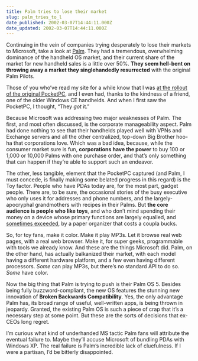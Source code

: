 ```yaml
---
title: Palm tries to lose their market
slug: palm_tries_to_l
date_published: 2002-03-07T14:44:11.000Z
date_updated: 2002-03-07T14:44:11.000Z
---
```


Continuing in the vein of companies trying desperately to lose their markets to Microsoft, take a look at [Palm](http://www.osopinion.com/perl/story/16550.htm). They had a tremendous, overwhelming dominance of the handheld OS market, and their current share of the market for new handheld sales is a little over 50%. **They seem hell-bent on throwing away a market they singlehandedly resurrected** with the original Palm Pilots.

Those of you who’ve read my site for a while know that I was [at the rollout of the original PocketPC](http://dashes.com/anil/2000/04/yes-im-still-al.html), and I even had, thanks to the kindness of a friend, one of the older Windows CE handhelds. And when I first saw the PocketPC, I thought, “They *got* it.”

Because Microsoft was addressing two major weaknesses of Palm. The first, and most often discussed, is the corporate manageability aspect. Palm had done nothing to see that their handhelds played well with VPNs and Exchange servers and all the other centralized, top-down Big Brother hoo-ha that corporations love. Which was a bad idea, because, while the consumer market sure is fun, **corporations have the power** to buy 100 or 1,000 or 10,000 Palms with one purchase order, and that’s only something that can happen if they’re able to support such an endeavor.

The other, less tangible, element that the PocketPC captured (and Palm, I must concede, is finally making some belated progress in this regard) is the Toy factor. People who have PDAs today are, for the most part, gadget people. There are, to be sure, the occasional stories of the busy executive who only uses it for addresses and phone numbers, and the largely-apocryphal grandmothers with recipes in their Palms. But **the core audience is people who like toys**, and who don’t mind spending their money on a device whose primary functions are largely equalled, and [sometimes exceeded](http://www.netwert.com/ideapad/palm.html), by a paper organizer that costs a coupla bucks.

So, for toy fans, make it color. Make it play MP3s. Let it browse real web pages, with a real web browser. Make it, for super geeks, programmable with tools we already know. And these are the things Microsoft did. Palm, on the other hand, has actually balkanized their market, with each model having a different hardware platform, and a few even having different processors. *Some* can play MP3s, but there’s no standard API to do so. *Some* have color.

Now the big thing that Palm is trying to push is their Palm OS 5. Besides being fully buzzword-compliant, the new OS features the stunning new innovation of **Broken Backwards Compatibility**. Yes, the only advantage Palm has, its broad range of useful, well-written apps, is being thrown in jeopardy. Granted, the existing Palm OS is such a piece of crap that it’s a necessary step at some point. But these are the sorts of decisions that ex-CEOs long regret.

I’m curious what kind of underhanded MS tactic Palm fans will attribute the eventual failure to. Maybe they’ll accuse Microsoft of bundling PDAs with Windows XP. The real failure is Palm’s incredible lack of cluefulness. If I were a partisan, I’d be bitterly disappointed.
